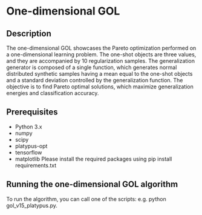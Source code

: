 # One-dimensional GOL

## Description
The one-dimensional GOL showcases the Pareto optimization performed on a one-dimensional learning problem. The one-shot objects are three values, and they are accompanied by 10 regularization samples. The generalization generator is composed of a single function, which generates normal distributed synthetic samples having a mean equal to the one-shot objects and a standard deviation controlled by the generalization function. The objective is to find Pareto optimal solutions, which maximize generalization energies and classification accuracy. 

## Prerequisites
- Python 3.x
- numpy
- scipy
- platypus-opt
- tensorflow
- matplotlib
Please install the required packages using pip install requirements.txt

## Running the one-dimensional GOL algorithm
To run the algorithm, you can call one of the scripts: e.g. python gol_v15_platypus.py.
